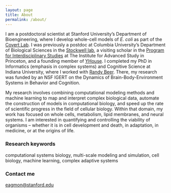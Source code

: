```yaml
---
layout: page
title: About
permalink: /about/
---
```


I am a postdoctoral scientist at Stanford University’s Department of Bioengineering, where I develop whole-cell models 
of *E. coli* as part of the [Covert Lab](https://www.covert.stanford.edu). 
I was previously a postdoc at Columbia University’s Department of Biological Sciences in the 
[Stockwell lab](http://www.columbia.edu/cu/biology/StockwellLab/index/index.html), 
a visiting scholar in the [Program for Interdisciplinary Studies](https://www.ias.edu/ids) 
at The Institute for Advanced Study in Princeton, and a founding member of [YHouse](https://www.yhousenyc.org). 
I completed my PhD in Informatics (emphasis in complex systems) and Cognitive Science at Indiana University, 
where I worked with [Randy Beer](https://rdbeer.pages.iu.edu). 
There, my research was funded by an NSF IGERT on the Dynamics of Brain-Body-Environment Systems in Behavior and Cognition.

My research involves combining computational modeling methods and machine learning to map and interpret complex 
biological data, automate the construction of models in computational biology, and speed up the rate of 
scientific progress in the field of cellular biology. Within that domain, my work has focused on whole cells, 
metabolism, lipid membranes, and neural systems. I am interested in quantifying and controlling the viability of 
organisms – whether it is in cell development and death, in adaptation, in medicine, or at the origins of life.


### Research keywords
computational systems biology, 
multi-scale modeling and simulation, 
cell biology,
machine learning, 
complex adaptive systems 


### Contact me

[eagmon@stanford.edu](mailto:eagmon@stanford.edu)